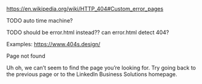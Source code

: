 

https://en.wikipedia.org/wiki/HTTP_404#Custom_error_pages

TODO auto time machine?

TODO should be error.html instead?? can error.html detect 404?

Examples: https://www.404s.design/

Page not found

Uh oh, we can’t seem to find the page you’re looking for. Try going back to the previous page or to the LinkedIn Business Solutions homepage.
